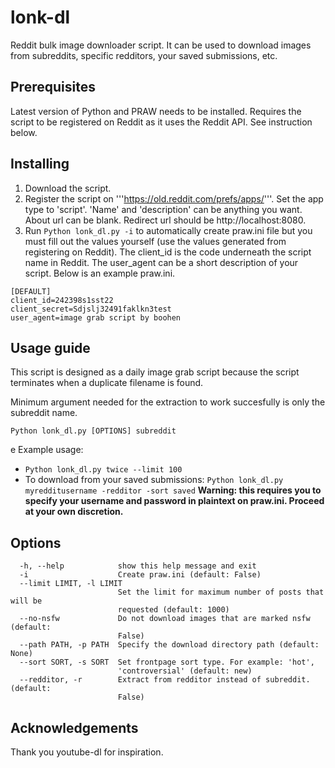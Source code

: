 # lonk-dl

Reddit bulk image downloader script. It can be used to download images from subreddits, specific redditors, your saved submissions, etc.

## Prerequisites

Latest version of Python and PRAW needs to be installed.
Requires the script to be registered on Reddit as it uses the Reddit API. See instruction below.

## Installing

1. Download the script.
2. Register the script on '''https://old.reddit.com/prefs/apps/'''. Set the app type to 'script'. 'Name' and 'description' can be anything you want. About url can be blank. Redirect url should be http://localhost:8080.
3. Run ```Python lonk_dl.py -i``` to automatically create praw.ini file but you must fill out the values yourself (use the values generated from registering on Reddit). The client_id is the code underneath the script name in Reddit. The user_agent can be a short description of your script. Below is an example praw.ini.

```
[DEFAULT]
client_id=242398s1sst22
client_secret=Sdjslj32491faklkn3test
user_agent=image grab script by boohen
```

## Usage guide
This script is designed as a daily image grab script because the script terminates when a duplicate filename is found.

Minimum argument needed for the extraction to work succesfully is only the subreddit name.

```
Python lonk_dl.py [OPTIONS] subreddit
```
e
Example usage:
* ```Python lonk_dl.py twice --limit 100```
* To download from your saved submissions: ```Python lonk_dl.py myredditusername -redditor -sort saved``` **Warning: this requires you to specify your username and password in plaintext on praw.ini. Proceed at your own discretion.**


## Options
```            
  -h, --help            show this help message and exit
  -i                    Create praw.ini (default: False)
  --limit LIMIT, -l LIMIT
                        Set the limit for maximum number of posts that will be
                        requested (default: 1000)
  --no-nsfw             Do not download images that are marked nsfw (default:
                        False)
  --path PATH, -p PATH  Specify the download directory path (default: None)
  --sort SORT, -s SORT  Set frontpage sort type. For example: 'hot',
                        'controversial' (default: new)
  --redditor, -r        Extract from redditor instead of subreddit. (default:
                        False)
```

## Acknowledgements
Thank you youtube-dl for inspiration.

